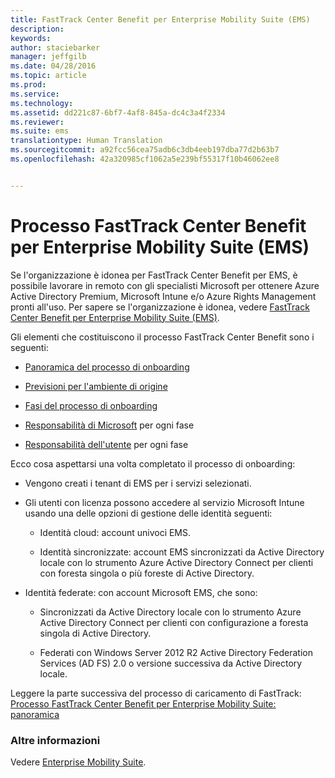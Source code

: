 ```yaml
---
title: FastTrack Center Benefit per Enterprise Mobility Suite (EMS)
description: 
keywords: 
author: staciebarker
manager: jeffgilb
ms.date: 04/28/2016
ms.topic: article
ms.prod: 
ms.service: 
ms.technology: 
ms.assetid: dd221c87-6bf7-4af8-845a-dc4c3a4f2334
ms.reviewer: 
ms.suite: ems
translationtype: Human Translation
ms.sourcegitcommit: a92fcc56cea75adb6c3db4eeb197dba77d2b63b7
ms.openlocfilehash: 42a320985cf1062a5e239bf55317f10b46062ee8


---
```


# Processo FastTrack Center Benefit per Enterprise Mobility Suite (EMS)
Se l'organizzazione è idonea per FastTrack Center Benefit per EMS, è possibile lavorare in remoto con gli specialisti Microsoft per ottenere Azure Active Directory Premium, Microsoft Intune e/o Azure Rights Management pronti all'uso. Per sapere se l'organizzazione è idonea, vedere [FastTrack Center Benefit per Enterprise Mobility Suite (EMS)](fasttrack-center-benefit-for-enterprise-mobility-suite-ems.md).


Gli elementi che costituiscono il processo FastTrack Center Benefit sono i seguenti: 

-   [Panoramica del processo di onboarding](fasttrack-center-benefit-process-for-ems-overview.md)

-   [Previsioni per l'ambiente di origine](fasttrack-center-benefit-process-for-ems-environment-expectations.md)

-   [Fasi del processo di onboarding](fasttrack-center-benefit-process-for-ems-phases.md)

-   [Responsabilità di Microsoft](fasttrack-center-benefit-process-for-ems-microsoft-responsibilities.md) per ogni fase

-   [Responsabilità dell'utente](fasttrack-center-benefit-process-for-ems-your-responsibilities.md) per ogni fase

Ecco cosa aspettarsi una volta completato il processo di onboarding:

-   Vengono creati i tenant di EMS per i servizi selezionati.

-   Gli utenti con licenza possono accedere al servizio Microsoft Intune usando una delle opzioni di gestione delle identità seguenti:

    -   Identità cloud: account univoci EMS.

    -   Identità sincronizzate: account EMS sincronizzati da Active Directory locale con lo strumento Azure Active Directory Connect per clienti con foresta singola o più foreste di Active Directory.

-   Identità federate: con account Microsoft EMS, che sono:

    -   Sincronizzati da Active Directory locale con lo strumento Azure Active Directory Connect per clienti con configurazione a foresta singola di Active Directory.

    -   Federati con Windows Server 2012 R2 Active Directory Federation Services (AD FS) 2.0 o versione successiva da Active Directory locale.

Leggere la parte successiva del processo di caricamento di FastTrack: [Processo FastTrack Center Benefit per Enterprise Mobility Suite: panoramica](fasttrack-center-benefit-process-for-ems-overview.md)

### Altre informazioni
Vedere [Enterprise Mobility Suite](https://www.microsoft.com/en-us/server-cloud/enterprise-mobility/overview.aspx).




<!--HONumber=Jun16_HO4-->


